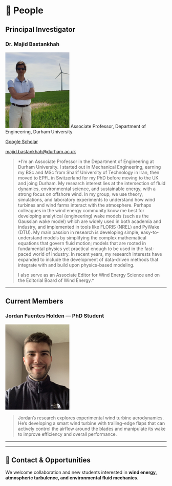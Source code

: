 # 👥 People

## Principal Investigator

### **Dr. Majid Bastankhah**
<img src="./Images/Majid.jpg" alt="Majid Bastankhah" width="200">
Associate Professor, Department of Engineering, Durham University  

[Google Scholar](https://scholar.google.com/citations?user=784pzQQAAAAJ&hl=en)  

[majid.bastankhah@durham.ac.uk](mailto:majid.bastankhah@durham.ac.uk)

> *I’m an Associate Professor in the Department of Engineering at Durham University. I started out in Mechanical Engineering, earning my BSc and MSc from Sharif University of Technology in Iran, then moved to EPFL in Switzerland for my PhD before moving to the UK and joing Durham. My research interest lies at the intersection of fluid dynamics, environmental science, and sustainable energy, with a strong focus on offshore wind. In my group, we use theory, simulations, and laboratory experiments to understand how wind turbines and wind farms interact with the atmosphere. Perhaps colleagues in the wind energy community know me best for developing analytical (engineering) wake models (such as the Gaussian wake model) which are widely used in both academia and industry, and implemented in tools like FLORIS (NREL) and PyWake (DTU). My main passion in research is developing simple, easy-to-understand models by simplifying the complex mathematical equations that govern fluid motion; models that are rooted in fundamental physics yet practical enough to be used in the fast-paced world of industry. In recent years, my research interests have expanded to include the development of data-driven methods that integrate with and build upon physics-based modeling.
>
> I also serve as an Associate Editor for Wind Energy Science and on the Editorial Board of Wind Energy.*

---

## Current Members

### **Jordan Fuentes Holden** — PhD Student  
<img src="./Images/Jordan.jpg" alt="Jordan Fuentes Holden" width="200">

> Jordan’s research explores experimental wind turbine aerodynamics. He’s developing a smart wind turbine with trailing-edge flaps that can actively control the airflow around the blades and manipulate its wake to improve efficiency and overall performance.

---



---

## 💬 Contact & Opportunities

We welcome collaboration and new students interested in **wind energy, atmospheric turbulence, and environmental fluid mechanics**.  

